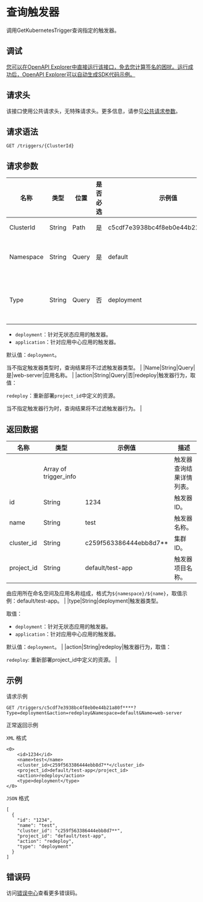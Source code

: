 # 查询触发器

调用GetKubernetesTrigger查询指定的触发器。

## 调试

[您可以在OpenAPI Explorer中直接运行该接口，免去您计算签名的困扰。运行成功后，OpenAPI Explorer可以自动生成SDK代码示例。](https://api.aliyun.com/#product=CS&api=GetKubernetesTrigger&type=ROA&version=2015-12-15)

## 请求头

该接口使用公共请求头，无特殊请求头。更多信息，请参见[公共请求参数](~~167755~~)。

## 请求语法

```
GET /triggers/{ClusterId} 
```

## 请求参数

|名称|类型|位置|是否必选|示例值|描述|
|--|--|--|----|---|--|
|ClusterId|String|Path|是|c5cdf7e3938bc4f8eb0e44b21a80f\*\*\*\*|集群ID。 |
|Namespace|String|Query|是|default|命名空间名称。 |
|Type|String|Query|否|deployment|触发器类型。取值：

 -   `deployment`：针对无状态应用的触发器。
-   `application`：针对应用中心应用的触发器。

 默认值：`deployment`。

 当不指定触发器类型时，查询结果将不过滤触发器类型。 |
|Name|String|Query|是|web-server|应用名称。 |
|action|String|Query|否|redeploy|触发器行为，取值：

 `redeploy`：重新部署`project_id`中定义的资源。

 当不指定触发器行为时，查询结果将不过滤触发器行为。 |

## 返回数据

|名称|类型|示例值|描述|
|--|--|---|--|
| |Array of trigger\_info| |触发器查询结果详情列表。 |
|id|String|1234|触发器ID。 |
|name|String|test|触发器名称。 |
|cluster\_id|String|c259f563386444ebb8d7\*\*|集群ID。 |
|project\_id|String|default/test-app|触发器项目名称。

 由应用所在命名空间及应用名称组成，格式为`${namespace}/${name}`，取值示例：default/test-app。 |
|type|String|deployment|触发器类型。

 取值：

 -   `deployment`：针对无状态应用的触发器。
-   `application`：针对应用中心应用的触发器。

 默认值：`deployment`。 |
|action|String|redeploy|触发器行为，取值：

 `redeploy`: 重新部署project\_id中定义的资源。 |

## 示例

请求示例

```
GET /triggers/c5cdf7e3938bc4f8eb0e44b21a80f****?Type=deployment&action=redeploy&Namespace=default&Name=web-server
```

正常返回示例

`XML` 格式

```
<0>
    <id>1234</id>
    <name>test</name>
    <cluster_id>c259f563386444ebb8d7**</cluster_id>
    <project_id>default/test-app</project_id>
    <action>redeploy</action>
    <type>deployment</type>
</0>
```

`JSON` 格式

```
[
  {
    "id": "1234",
    "name": "test",
    "cluster_id": "c259f563386444ebb8d7**",
    "project_id": "default/test-app",
    "action": "redeploy",
    "type": "deployment"
  }
]
```

## 错误码

访问[错误中心](https://error-center.aliyun.com/status/product/CS)查看更多错误码。

